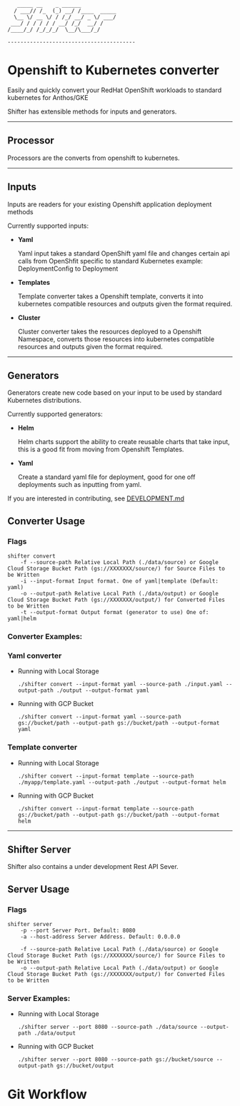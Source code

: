 ```
   _____ __    _ ______
  / ___// /_  (_) __/ /____  _____
  \__ \/ __ \/ / /_/ __/ _ \/ ___/
 ___/ / / / / / __/ /_/  __/ /
/____/_/ /_/_/_/  \__/\___/_/

----------------------------------------
```

# Openshift to Kubernetes converter

Easily and quickly convert your RedHat OpenShift workloads to standard kubernetes for Anthos/GKE

Shifter has extensible methods for inputs and generators.

---

## Processor

Processors are the converts from openshift to kubernetes.

---

## Inputs

Inputs are readers for your existing Openshift application deployment methods

Currently supported inputs:

- **Yaml**

  Yaml input takes a standard OpenShift yaml file and changes certain api calls from OpenShfit specific to standard Kubernetes example: DeploymentConfig to Deployment

- **Templates**

  Template converter takes a Openshift template, converts it into kubernetes compatible resources and outputs given the format required.

- **Cluster**

  Cluster converter takes the resources deployed to a Openshift Namespace, converts those resources into kubernetes compatible resources and outputs given the format required.

---

## Generators

Generators create new code based on your input to be used by standard Kubernetes distributions.

Currently supported generators:

- **Helm**

  Helm charts support the ability to create reusable charts that take input, this is a good fit from moving from Openshift Templates.

- **Yaml**

  Create a standard yaml file for deployment, good for one off deployments such as inputting from yaml.

If you are interested in contributing, see [DEVELOPMENT.md](./DEVELOPMENT.md)

## Converter Usage

### Flags

```
shifter convert
    -f --source-path Relative Local Path (./data/source) or Google Cloud Storage Bucket Path (gs://XXXXXXX/source/) for Source Files to be Written
    -i --input-format Input format. One of yaml|template (Default: yaml)
    -o --output-path Relative Local Path (./data/output) or Google Cloud Storage Bucket Path (gs://XXXXXXX/output/) for Converted Files to be Written
    -t --output-format Output format (generator to use) One of: yaml|helm
```

### Converter Examples:

### Yaml converter

- Running with Local Storage

  `./shifter convert --input-format yaml --source-path ./input.yaml --output-path ./output --output-format yaml `

- Running with GCP Bucket

  `./shifter convert --input-format yaml --source-path gs://bucket/path --output-path gs://bucket/path --output-format yaml `

### Template converter

- Running with Local Storage

  `./shifter convert --input-format template --source-path ./myapp/template.yaml --output-path ./output --output-format helm `

- Running with GCP Bucket

  `./shifter convert --input-format template --source-path gs://bucket/path --output-path gs://bucket/path --output-format helm `

---

## Shifter Server

Shifter also contains a under development Rest API Sever. 


## Server Usage

### Flags

```
shifter server
    -p --port Server Port. Default: 8080
    -a --host-address Server Address. Default: 0.0.0.0

    -f --source-path Relative Local Path (./data/source) or Google Cloud Storage Bucket Path (gs://XXXXXXX/source/) for Source Files to be Written
    -o --output-path Relative Local Path (./data/output) or Google Cloud Storage Bucket Path (gs://XXXXXXX/output/) for Converted Files to be Written
```

### Server Examples:

- Running with Local Storage

  `./shifter server --port 8080 --source-path ./data/source --output-path ./data/output `

- Running with GCP Bucket

  `./shifter server --port 8080 --source-path gs://bucket/source --output-path gs://bucket/output `


# Git Workflow
